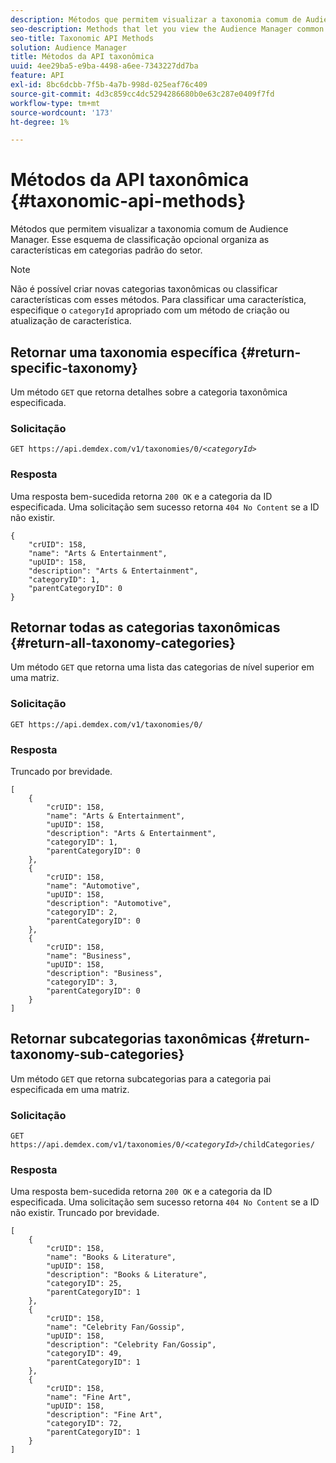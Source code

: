 ```yaml
---
description: Métodos que permitem visualizar a taxonomia comum de Audience Manager. Esse esquema de classificação opcional organiza as características em categorias padrão do setor.
seo-description: Methods that let you view the Audience Manager common taxonomy. This optional classification scheme organizes traits into industry standard categories.
seo-title: Taxonomic API Methods
solution: Audience Manager
title: Métodos da API taxonômica
uuid: 4ee29ba5-e9ba-4498-a6ee-7343227dd7ba
feature: API
exl-id: 8bc6dcbb-7f5b-4a7b-998d-025eaf76c409
source-git-commit: 4d3c859cc4dc5294286680b0e63c287e0409f7fd
workflow-type: tm+mt
source-wordcount: '173'
ht-degree: 1%

---
```


# Métodos da API taxonômica {#taxonomic-api-methods}

Métodos que permitem visualizar a taxonomia comum de Audience Manager. Esse esquema de classificação opcional organiza as características em categorias padrão do setor.

<!-- c_rest_api_taxonomy.xml -->

>[!NOTE]
>
>Não é possível criar novas categorias taxonômicas ou classificar características com esses métodos. Para classificar uma característica, especifique o `categoryId` apropriado com um método de criação ou atualização de característica.

## Retornar uma taxonomia específica {#return-specific-taxonomy}

Um método `GET` que retorna detalhes sobre a categoria taxonômica especificada.

<!-- r_rest_api_taxonomy.xml -->

### Solicitação

`GET https://api.demdex.com/v1/taxonomies/0/`*`<categoryId>`*

### Resposta

Uma resposta bem-sucedida retorna `200 OK` e a categoria da ID especificada. Uma solicitação sem sucesso retorna `404 No Content` se a ID não existir.

```
{
    "crUID": 158,
    "name": "Arts & Entertainment",
    "upUID": 158,
    "description": "Arts & Entertainment",
    "categoryID": 1,
    "parentCategoryID": 0
}
```

## Retornar todas as categorias taxonômicas {#return-all-taxonomy-categories}

Um método `GET` que retorna uma lista das categorias de nível superior em uma matriz.

<!-- r_rest_api_taxonomies.xml -->

### Solicitação

`GET https://api.demdex.com/v1/taxonomies/0/`

### Resposta

Truncado por brevidade.

```
[
    {
        "crUID": 158,
        "name": "Arts & Entertainment",
        "upUID": 158,
        "description": "Arts & Entertainment",
        "categoryID": 1,
        "parentCategoryID": 0
    },
    {
        "crUID": 158,
        "name": "Automotive",
        "upUID": 158,
        "description": "Automotive",
        "categoryID": 2,
        "parentCategoryID": 0
    },
    {
        "crUID": 158,
        "name": "Business",
        "upUID": 158,
        "description": "Business",
        "categoryID": 3,
        "parentCategoryID": 0
    }
]
```

## Retornar subcategorias taxonômicas {#return-taxonomy-sub-categories}

Um método `GET` que retorna subcategorias para a categoria pai especificada em uma matriz.

<!-- r_rest_api_taxonomy_sub.xml -->

### Solicitação

`GET https://api.demdex.com/v1/taxonomies/0/`*`<categoryId>`*`/childCategories/`

### Resposta

Uma resposta bem-sucedida retorna `200 OK` e a categoria da ID especificada. Uma solicitação sem sucesso retorna `404 No Content` se a ID não existir. Truncado por brevidade.

```
[
    {
        "crUID": 158,
        "name": "Books & Literature",
        "upUID": 158,
        "description": "Books & Literature",
        "categoryID": 25,
        "parentCategoryID": 1
    },
    {
        "crUID": 158,
        "name": "Celebrity Fan/Gossip",
        "upUID": 158,
        "description": "Celebrity Fan/Gossip",
        "categoryID": 49,
        "parentCategoryID": 1
    },
    {
        "crUID": 158,
        "name": "Fine Art",
        "upUID": 158,
        "description": "Fine Art",
        "categoryID": 72,
        "parentCategoryID": 1
    }
]
```
